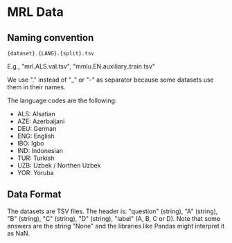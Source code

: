 # MRL Data

## Naming convention

`{dataset}.{LANG}.{split}.tsv`

E.g., "mrl.ALS.val.tsv", "mmlu.EN.auxiliary_train.tsv"

We use "." instead of "_" or "-" as separator because some datasets use them in their names.

The language codes are the following:

- ALS: Alsatian 
- AZE: Azerbaijani
- DEU: German
- ENG: English
- IBO: Igbo
- IND: Indonesian
- TUR: Turkish
- UZB: Uzbek / Northen Uzbek
- YOR: Yoruba

## Data Format

The datasets are TSV files. 
The header is: "question" (string), "A" (string), "B" (string), "C" (string), "D" (string), "label" (A, B, C or D).
Note that some answers are the string "None" and the libraries like Pandas might interpret it as NaN.

